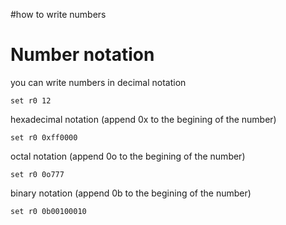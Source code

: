 #how to write numbers

# Number notation #

you can write numbers in decimal notation

```
set r0 12
```

hexadecimal notation (append 0x to the begining of the number)

```
set r0 0xff0000
```

octal notation (append 0o to the begining of the number)

```
set r0 0o777
```

binary notation (append 0b to the begining of the number)

```
set r0 0b00100010
```